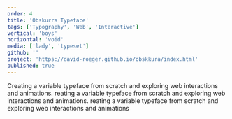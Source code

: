 ```yaml
---
order: 4
title: 'Obskurra Typeface'
tags: ['Typography', 'Web', 'Interactive']
vertical: 'boys'
horizontal: 'void'
media: ['lady', 'typeset']
github: ''
project: 'https://david-roeger.github.io/obskkura/index.html'
published: true
---
```


Creating a variable typeface from scratch and exploring web interactions and animations. reating a variable typeface from scratch and exploring web interactions and animations. reating a variable typeface from scratch and exploring web interactions and animations
